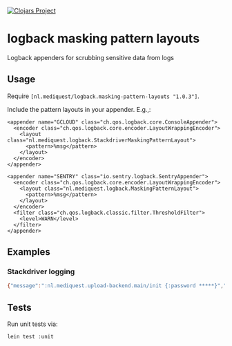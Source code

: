 [![Clojars Project](https://img.shields.io/clojars/v/nl.mediquest/logback.masking-pattern-layouts.svg)](https://clojars.org/nl.mediquest/logback.masking-pattern-layouts)

# logback masking pattern layouts

Logback appenders for scrubbing sensitive data from logs

## Usage

Require `[nl.mediquest/logback.masking-pattern-layouts "1.0.3"]`.

Include the pattern layouts in your appender. E.g.,:

```
<appender name="GCLOUD" class="ch.qos.logback.core.ConsoleAppender">
  <encoder class="ch.qos.logback.core.encoder.LayoutWrappingEncoder">
    <layout class="nl.mediquest.logback.StackdriverMaskingPatternLayout">
      <pattern>%msg</pattern>
    </layout>
  </encoder>
</appender>
```

```
<appender name="SENTRY" class="io.sentry.logback.SentryAppender">
  <encoder class="ch.qos.logback.core.encoder.LayoutWrappingEncoder">
    <layout class="nl.mediquest.logback.MaskingPatternLayout">
      <pattern>%msg</pattern>
    </layout>
  </encoder>
  <filter class="ch.qos.logback.classic.filter.ThresholdFilter">
    <level>WARN</level>
  </filter>
</appender>
```

## Examples

### Stackdriver logging

```sh
{"message":":nl.mediquest.upload-backend.main/init {:password *****}","severity":"INFO","thread":"main","logger":"nl.mediquest.upload-backend.main"}
```

## Tests

Run unit tests via:

```sh
lein test :unit
```
